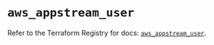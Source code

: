 # `aws_appstream_user`

Refer to the Terraform Registry for docs: [`aws_appstream_user`](https://registry.terraform.io/providers/hashicorp/aws/5.62.0/docs/resources/appstream_user).

